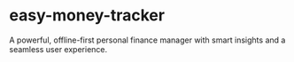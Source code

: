 # easy-money-tracker
A powerful, offline-first personal finance manager with smart insights and a seamless user experience.
